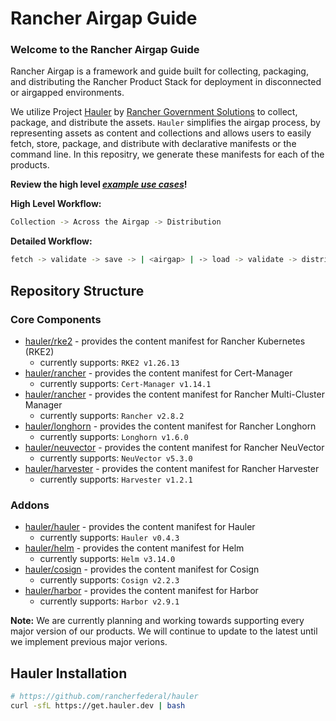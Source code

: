 # Rancher Airgap Guide

### Welcome to the Rancher Airgap Guide
Rancher Airgap is a framework and guide built for collecting, packaging, and distributing the Rancher Product Stack for deployment in disconnected or airgapped environments.

We utilize Project [Hauler](https://github.com/rancherfederal/hauler) by [Rancher Government Solutions](https://github.com/rancherfederal) to collect, package, and distribute the assets. `Hauler` simplifies the airgap process, by representing assets as content and collections and allows users to easily fetch, store, package, and distribute with declarative manifests or the command line. In this repositry, we generate these manifests for each of the products.

**Review the high level *[example use cases](examples)*!**

**High Level Workflow:**
```bash
Collection -> Across the Airgap -> Distribution
```

**Detailed Workflow:**
```bash
fetch -> validate -> save -> | <airgap> | -> load -> validate -> distribute
```

## Repository Structure

### Core Components
* [hauler/rke2](hauler/rke2/README.md) - provides the content manifest for Rancher Kubernetes (RKE2)
  * currently supports: `RKE2 v1.26.13`
* [hauler/rancher](hauler/rancher/README.md) - provides the content manifest for Cert-Manager
  * currently supports: `Cert-Manager v1.14.1`
* [hauler/rancher](hauler/rancher/README.md) - provides the content manifest for Rancher Multi-Cluster Manager
  * currently supports: `Rancher v2.8.2`
* [hauler/longhorn](hauler/longhorn/README.md) - provides the content manifest for Rancher Longhorn
  * currently supports: `Longhorn v1.6.0`
* [hauler/neuvector](hauler/neuvector/README.md) - provides the content manifest for Rancher NeuVector
  * currently supports: `NeuVector v5.3.0`
* [hauler/harvester](hauler/harvester/README.md) - provides the content manifest for Rancher Harvester
  * currently supports: `Harvester v1.2.1`

### Addons
* [hauler/hauler](hauler/hauler/README.md) - provides the content manifest for Hauler
  * currently supports: `Hauler v0.4.3`
* [hauler/helm](hauler/helm/README.md) - provides the content manifest for Helm
  * currently supports: `Helm v3.14.0`
* [hauler/cosign](hauler/cosign/README.md) - provides the content manifest for Cosign
  * currently supports: `Cosign v2.2.3`
* [hauler/harbor](hauler/harbor/README.md) - provides the content manifest for Harbor
  * currently supports: `Harbor v2.9.1`

**Note:** We are currently planning and working towards supporting every major version of our products. We will continue to update to the latest until we implement previous major verions.

## Hauler Installation
```bash
# https://github.com/rancherfederal/hauler
curl -sfL https://get.hauler.dev | bash
```